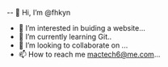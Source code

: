 -- 👋 Hi, I’m @fhkyn
- 👀 I’m interested in buiding a website...
- 🌱 I’m currently learning Git..
- 💞️ I’m looking to collaborate on ...
- 📫 How to reach me mactech6@me.com...

<!---
fhkyn/fhkyn is a ✨ special ✨ repository because its `README.md` (this file) appears on your GitHub profile.
You can click the Preview link to take a look at your changes.
--->
